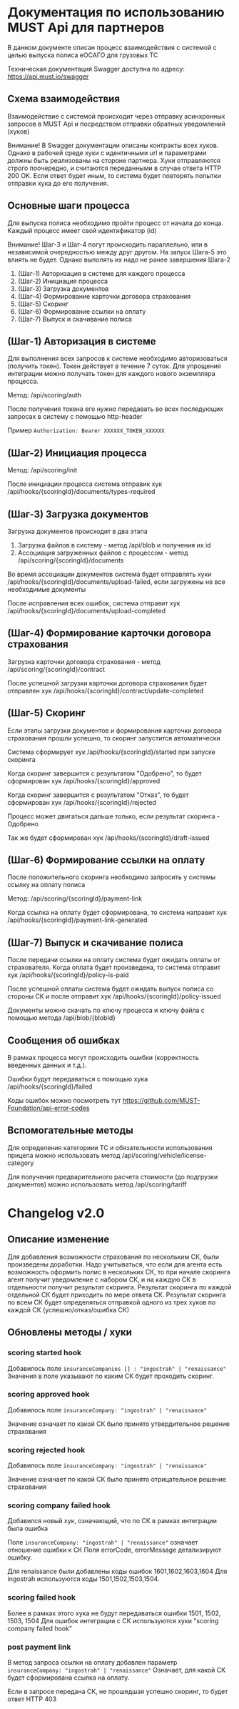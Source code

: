# Документация по использованию MUST Api для партнеров

В данном документе описан процесс взаимодействия с системой с целью выпуска полиса еОСАГО для грузовых ТС

Техническая документация Swagger доступна по адресу: https://api.must.io/swagger

## Схема взаимодействия

Взаимодействие с системой происходит через отправку асинхронных запросов в MUST Api и посредством отправки обратных уведомлений (хуков)

Внимание! В Swagger документации описаны контракты всех хуков. Однако в рабочей среде хуки с идентичными url и параметрами должны быть реализованы на стороне партнера. Хуки отправляются строго поочередно, и считаются переданными в случае ответа HTTP 200 OK. Если ответ будет иным, то система будет повторять попытки отправки хука до его получения.


## Основные шаги процесса

Для выпуска полиса необходимо пройти процесс от начала до конца. Каждый процесс имеет свой идентификатор (id)

Внимание! Шаг-3 и Шаг-4 погут происходить параллельно, или в независимой очередностью между друг другом. На запуск Шага-5 это влиять не будет. Однако выполять их надо не ранее завершения Шага-2

1. (Шаг-1) Авторизация в системе для каждого процесса
1. (Шаг-2) Инициация процесса
1. (Шаг-3) Загрузка документов
1. (Шаг-4) Формирование карточки договора страхования
1. (Шаг-5) Скоринг
1. (Шаг-6) Формирование ссылки на оплату
1. (Шаг-7) Выпуск и скачивание полиса

## (Шаг-1) Авторизация в системе

Для выполнения всех запросов к системе необходимо авторизоваться (получить токен). Токен действует в течение 7 суток. Для упрощения интеграции можно получать токен для каждого нового экземпляра процесса.

Метод: /api/scoring/auth

После получения токена его нужно передавать во всех последующих запросах в систему с помощью http-header

Пример ```Authorization: Bearer XXXXXX_TOKEN_XXXXXX```

## (Шаг-2) Инициация процесса 

Метод: /api/scoring/init

После инициации процесса система отправик хук /api/hooks/{scoringId}/documents/types-required


## (Шаг-3) Загрузка документов

Загрузка документов происходит в два этапа

1. Загрузка файлов в систему - метод /api/blob и получения их id
1. Ассоциация загруженных файлов с процессом - метод /api/scoring/{scoringId}/documents

Во время ассоциации документов система будет отправлять хуки /api/hooks/{scoringId}/documents/upload-failed, если загружены не все необходимые документы

После исправления всех ошибок, система отправит хук /api/hooks/{scoringId}/documents/upload-completed

## (Шаг-4) Формирование карточки договора страхования

Загрузка карточки договора страхования - метод /api/scoring/{scoringId}/contract

После успешной загрузки карточки договора страхования будет отправлен хук /api/hooks/{scoringId}/contract/update-completed

## (Шаг-5) Скоринг

Если этапы загрузки документов и формирования карточки договора страхования прошли успешно, то скоринг запустится автоматически

Система сформирует хук /api/hooks/{scoringId}/started при запуске скоринга

Когда скоринг завершится с результатом "Одобрено", то будет сформирован хук /api/hooks/{scoringId}/approved

Когда скоринг завершится с результатом "Отказ", то будет сформирован хук /api/hooks/{scoringId}/rejected

Процесс может двигаться дальше только, если результат скоринга - Одобрено

Так же будет сформирован хук /api/hooks/{scoringId}/draft-issued

## (Шаг-6) Формирование ссылки на оплату

После положительного скоринга необходимо запросить у системы ссылку на оплату полиса

Метод: /api/scoring/{scoringId}/payment-link

Когда ссылка на оплату будет сформирована, то система направит хук /api/hooks/{scoringId}/payment-link-generated

## (Шаг-7) Выпуск и скачивание полиса

После передачи ссылки на оплату система будет ожидать оплаты от страхователя. Когда оплата будет произведена, то система отправит хук /api/hooks/{scoringId}/policy-is-paid

После успешной оплаты система будет ожидать выпуск полиса со стороны СК и после отправит хук /api/hooks/{scoringId}/policy-issued

Документы можно скачать по ключу процесса и ключу файла с помощью метода /api/blob/{blobId}

## Сообщения об ошибках

В рамках процесса могут происходить ошибки (корректность введенных данных и т.д.).

Ошибки будут передаваться с помощью хука /api/hooks/{scoringId}/failed

Коды ошибок можно посмотреть тут https://github.com/MUST-Foundation/api-error-codes

## Вспомогательные методы

Для определения категориии ТС и обязательности использования прицепа можно использовать метод /api/scoring/vehicle/license-category

Для получения предварительного расчета стоимости (до подгрузки документов) можно использовать метод /api/scoring/tariff

# Changelog v2.0

## Описание изменение

Для добавления возможности страхования по нескольким СК, были произведены доработки.
Надо учитываться, что если для агента есть возможность оформить полис в нескольких СК, то при начале скоринга агент получит уведомление с набором СК, и на каждую СК в отдельности получит результат скоринга. Результат скоринга по каждой отдельной СК будет приходить по мере ответа СК. Результат скоринга по всем СК будет определяться отправкой одного из трех хуков по каждой СК (успешно/отказ/ошибка СК)


## Обновлены методы / хуки

### scoring started hook

Добавилось поле ```insuranceCompanies [] : "ingostrah" | "renaissance"```
Значения в поле указывают по каким СК будет проходить скоринг.

### scoring approved hook

Добавилось поле ```insuranceCompany: "ingostrah" | "renaissance"```

Значение означает по какой СК было принято утвердительное решение страхования

### scoring rejected hook

Добавилось поле ```insuranceCompany: "ingostrah" | "renaissance"```

Значение означает по какой СК было принято отрицательное решение страхования

### scoring company failed hook

Добавился новый хук, означающий, что по СК в рамках интеграции была ошибка

Поле ```insuranceCompany: "ingostrah" | "renaissance"``` означает отношение ошибки к СК
Поля errorCode, errorMessage детализируют ошибку.

Для renaissance были добавлены коды ошибок 1601,1602,1603,1604
Для ingostrah используются коды 1501,1502,1503,1504.

### scoring failed hook

Более в рамках этого хука не будут передаваться ошибки 1501, 1502, 1503, 1504
Для ошибок интеграции с СК используются хуки "scoring company failed hook"

### post payment link 

В метод запроса ссылки на оплату добавлен параметр ```insuranceCompany: "ingostrah" | "renaissance"```
Означает, для какой СК будет сформирована ссылка на оплату.

Если в запросе передана СК, не прошедшая успешно скоринг, то будет ответ HTTP 403

